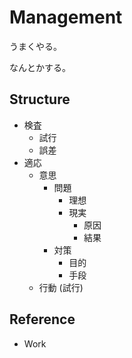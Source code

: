 # Management

うまくやる。

なんとかする。

## Structure

-   検査
    -   試行
    -   誤差
-   適応
    -   意思
        -   問題
            -   理想
            -   現実
                -   原因
                -   結果
        -   対策
            -   目的
            -   手段
    -   行動 (試行)

## Reference

-   Work
